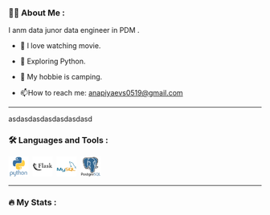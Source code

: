 ### :man_technologist: About Me :
I anm data junor data engineer in PDM .

- :movie_camera: I love watching movie.

- :snake: Exploring Python.

- :sunrise_over_mountains: My hobbie is camping.

- :mailbox:How to reach me:  anapiyaevs0519@gmail.com

---
asdasdasdasdasdasdasd
### :hammer_and_wrench: Languages and Tools :
<div>
  <img src="https://github.com/devicons/devicon/blob/master/icons/python/python-original-wordmark.svg" title="Python"  alt="Python" width="40" height="40"/>&nbsp;
  <img src="https://github.com/devicons/devicon/blob/master/icons/flask/flask-original-wordmark.svg" title="Flask"  alt="Flask" width="40" height="40"/>&nbsp;
  <img src="https://github.com/devicons/devicon/blob/master/icons/mysql/mysql-original-wordmark.svg" title="MySQL"  alt="MySQL" width="40" height="40"/>&nbsp;
  <img src="https://github.com/devicons/devicon/blob/master/icons/postgresql/postgresql-original-wordmark.svg" title="Postresql"  alt="Postresql" width="40" height="40"/>&nbsp;
</div>

---

### :fire: My Stats :

